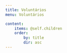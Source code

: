 ```yaml
---
title: Voluntários
menu: Voluntários

content:
    items: @self.children
    order:
        by: title
        dir: asc
---
```

